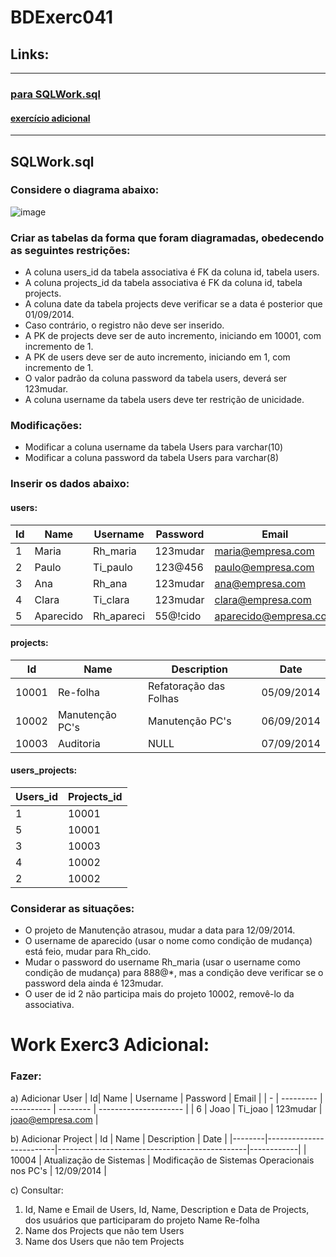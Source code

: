 # BDExerc041
## Links:
---
### [para SQLWork.sql](#sqlworksql)
#### [exercício adicional](#work-exerc3-adicional)
---
## SQLWork.sql
### Considere o diagrama abaixo:

![image](https://github.com/Matheus-Franca-x/BDExerc021/assets/99504777/e6c12127-4eca-4945-831e-1b63564bfb43)

### Criar as tabelas da forma que foram diagramadas, obedecendo as seguintes restrições:
- A coluna users_id da tabela associativa é FK da coluna id, tabela users.
- A coluna projects_id da tabela associativa é FK da coluna id, tabela projects.
- A coluna date da tabela projects deve verificar se a data é posterior que 01/09/2014.
- Caso contrário, o registro não deve ser inserido.
- A PK de projects deve ser de auto incremento, iniciando em 10001, com incremento de 1.
- A PK de users deve ser de auto incremento, iniciando em 1, com incremento de 1.
- O valor padrão da coluna password da tabela users, deverá ser 123mudar.
- A coluna username da tabela users deve ter restrição de unicidade.

### Modificações:
- Modificar a coluna username da tabela Users para varchar(10)
- Modificar a coluna password da tabela Users para varchar(8)

### Inserir os dados abaixo:
#### users:
| Id|    Name   |  Username  | Password |         Email         |
| - | --------- | ---------- | -------- | --------------------- |
| 1 | Maria     | Rh_maria   | 123mudar | maria@empresa.com     |
| 2 | Paulo     | Ti_paulo   | 123@456  | paulo@empresa.com     |
| 3 | Ana       | Rh_ana     | 123mudar | ana@empresa.com       |
| 4 | Clara     | Ti_clara   | 123mudar | clara@empresa.com     |
| 5 | Aparecido | Rh_apareci | 55@!cido | aparecido@empresa.com |

#### projects:
|   Id   |      Name       |          Description          |    Date    |
|--------|-----------------|-------------------------------|------------|
| 10001  | Re-folha        | Refatoração das Folhas        | 05/09/2014 |
| 10002  | Manutenção PC's | Manutenção PC's               | 06/09/2014 |
| 10003  | Auditoria       | NULL                          | 07/09/2014 |

#### users_projects:
| Users_id | Projects_id |
|----------|-------------|
|    1     |   10001     |
|    5     |   10001     |
|    3     |   10003     |
|    4     |   10002     |
|    2     |   10002     |

### Considerar as situações:
- O projeto de Manutenção atrasou, mudar a data para 12/09/2014.
- O username de aparecido (usar o nome como condição de mudança) está feio, mudar para Rh_cido.
- Mudar o password do username Rh_maria (usar o username como condição de mudança) para 888@*, mas a condição deve verificar se o password dela ainda é 123mudar.
- O user de id 2 não participa mais do projeto 10002, removê-lo da associativa.

# Work Exerc3 Adicional:
### Fazer:
a) Adicionar User
| Id|    Name   |  Username  | Password |         Email         |
| - | --------- | ---------- | -------- | --------------------- |
| 6 |    Joao   |   Ti_joao  | 123mudar |    joao@empresa.com   |

b) Adicionar Project
|   Id   |          Name           |                  Description                  |    Date    |
|--------|-------------------------|-----------------------------------------------|------------|
|  10004 | Atualização de Sistemas | Modificação de Sistemas Operacionais nos PC's | 12/09/2014 |

c) Consultar:
1) Id, Name e Email de Users, Id, Name, Description e Data de Projects, dos usuários que
participaram do projeto Name Re-folha
2) Name dos Projects que não tem Users
3) Name dos Users que não tem Projects
